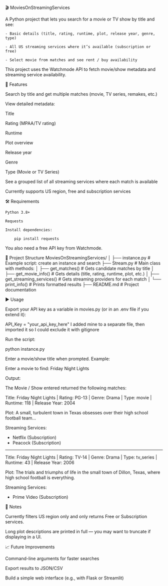 🎬 MoviesOnStreamingServices

A Python project that lets you search for a movie or TV show by title and see:

    - Basic details (title, rating, runtime, plot, release year, genre, type)

    - All US streaming services where it’s available (subscription or free)

    - Select movie from matches and see rent / buy availability

This project uses the Watchmode API to fetch movie/show metadata and streaming service availability.

🚀 Features

Search by title and get multiple matches (movie, TV series, remakes, etc.)

View detailed metadata:

Title

Rating (MPAA/TV rating)

Runtime

Plot overview

Release year

Genre

Type (Movie or TV Series)

See a grouped list of all streaming services where each match is available

Currently supports US region, free and subscription services

🛠 Requirements

    Python 3.8+

    Requests

    Install dependencies:

        pip install requests


You also need a free API key from Watchmode.

📂 Project Structure
MoviesOnStreamingServices/
│
├── instance.py             # Example script: create an instance and search
├── Stream.py               # Main class with methods:
│   ├── get_matches()       # Gets candidate matches by title
│   ├── get_movie_info()    # Gets details (title, rating, runtime, plot, etc.)
│   ├── get_streaming_services()  # Gets streaming providers for each match
│   └── print_info()        # Prints formatted results
├── README.md               # Project documentation

▶️ Usage

Export your API key as a variable in movies.py (or in an .env file if you extend it):

API_Key = "your_api_key_here"
    I added mine to a separate file, then imported it so I could exclude it with gitignore


Run the script:

python instance.py


Enter a movie/show title when prompted. Example:

Enter a movie to find:
Friday Night Lights


Output:

The Movie / Show entered returned the following matches:

Title: Friday Night Lights | Rating: PG-13 | Genre: Drama | Type: movie | Runtime: 118 | Release Year: 2004

Plot: A small, turbulent town in Texas obsesses over their high school football team...

Streaming Services:
  - Netflix (Subscription)
  - Peacock (Subscription)

--------------------------------------------------------------------------------

Title: Friday Night Lights | Rating: TV-14 | Genre: Drama | Type: tv_series | Runtime: 43 | Release Year: 2006

Plot: The trials and triumphs of life in the small town of Dillon, Texas, where high school football is everything.

Streaming Services:
  - Prime Video (Subscription)

📌 Notes

Currently filters US region only and only returns Free or Subscription services.

Long plot descriptions are printed in full — you may want to truncate if displaying in a UI.

📈 Future Improvements

Command-line arguments for faster searches

Export results to JSON/CSV

Build a simple web interface (e.g., with Flask or Streamlit)